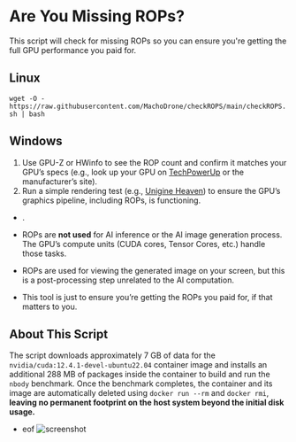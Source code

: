 # Are You Missing ROPs?

This script will check for missing ROPs so you can ensure you're getting the full GPU performance you paid for.

## Linux
```wget -O - https://raw.githubusercontent.com/MachoDrone/checkROPS/main/checkROPS.sh | bash```

## Windows
1. Use GPU-Z or HWinfo to see the ROP count and confirm it matches your GPU’s specs (e.g., look up your GPU on [TechPowerUp](https://www.techpowerup.com) or the manufacturer’s site).
2. Run a simple rendering test (e.g., [Unigine Heaven](https://benchmark.unigine.com/heaven)) to ensure the GPU’s graphics pipeline, including ROPs, is functioning.

- .

- ROPs are **not used** for AI inference or the AI image generation process. The GPU’s compute units (CUDA cores, Tensor Cores, etc.) handle those tasks.

- ROPs are used for viewing the generated image on your screen, but this is a post-processing step unrelated to the AI computation.

- This tool is just to ensure you’re getting the ROPs you paid for, if that matters to you.

## About This Script
The script downloads approximately 7 GB of data for the `nvidia/cuda:12.4.1-devel-ubuntu22.04` container image and installs an additional 288 MB of packages inside the container to build and run the `nbody` benchmark. Once the benchmark completes, the container and its image are automatically deleted using `docker run --rm` and `docker rmi`, **leaving no permanent footprint on the host system beyond the initial disk usage.**
- eof
![screenshot](zscreenshot.png)
